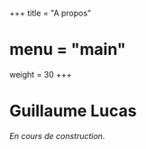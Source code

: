 +++
title = "A propos"
# menu = "main"
weight = 30
+++

# Guillaume Lucas

_En cours de construction._
